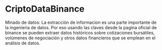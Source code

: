 # CriptoDataBinance

Minado de datos: La extracción de informacion es una parte importante de la ingenieria de datos. Por eso usando las claves desde la pagina oficial de binance se pueden extraer datos históricos sobre cotizaciones bursátiles, volúmenes de negociación y otros datos financieros que se emplean en el análisis de datos.